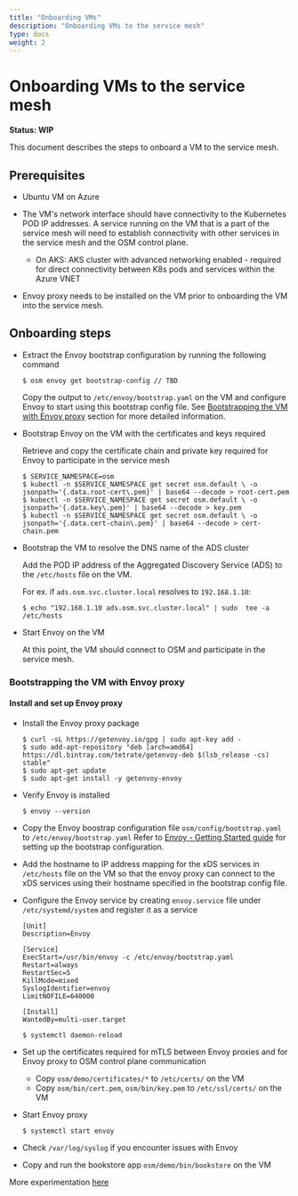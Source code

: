 ```yaml
---
title: "Onboarding VMs"
description: "Onboarding VMs to the service mesh"
type: docs
weight: 2
---
```


# Onboarding VMs to the service mesh

**Status: WIP**

This document describes the steps to onboard a VM to the service mesh.

## Prerequisites

- Ubuntu VM on Azure
- The VM's network interface should have connectivity to the Kubernetes POD IP addresses. A service running on the VM that is a part of the service mesh will need to establish connectivity with other services in the service mesh and the OSM control plane.

  - On AKS: AKS cluster with advanced networking enabled - required for direct connectivity between K8s pods and services within the Azure VNET

- Envoy proxy needs to be installed on the VM prior to onboarding the VM into the service mesh.

## Onboarding steps

- Extract the Envoy bootstrap configuration by running the following command

  ```
  $ osm envoy get bootstrap-config // TBD
  ```

  Copy the output to `/etc/envoy/bootstrap.yaml` on the VM and configure Envoy to start using this bootstrap config file. See [Bootstrapping the VM with Envoy proxy](#bootstrapping-the-vm-with-envoy-proxy) section for more detailed information.

- Bootstrap Envoy on the VM with the certificates and keys required

  Retrieve and copy the certificate chain and private key required for Envoy to participate in the service mesh

  ```
  $ SERVICE_NAMESPACE=osm
  $ kubectl -n $SERVICE_NAMESPACE get secret osm.default \ -o jsonpath='{.data.root-cert\.pem}' | base64 --decode > root-cert.pem
  $ kubectl -n $SERVICE_NAMESPACE get secret osm.default \ -o jsonpath='{.data.key\.pem}' | base64 --decode > key.pem
  $ kubectl -n $SERVICE_NAMESPACE get secret osm.default \ -o jsonpath='{.data.cert-chain\.pem}' | base64 --decode > cert-chain.pem
  ```

- Bootstrap the VM to resolve the DNS name of the ADS cluster

  Add the POD IP address of the Aggregated Discovery Service (ADS) to the `/etc/hosts` file on the VM.

  For ex. if `ads.osm.svc.cluster.local` resolves to `192.168.1.10`:

  ```
  $ echo "192.168.1.10 ads.osm.svc.cluster.local" | sudo  tee -a /etc/hosts
  ```

- Start Envoy on the VM

  At this point, the VM should connect to OSM and participate in the service mesh.

### Bootstrapping the VM with Envoy proxy

#### Install and set up Envoy proxy

- Install the Envoy proxy package
  ```
  $ curl -sL https://getenvoy.io/gpg | sudo apt-key add -
  $ sudo add-apt-repository "deb [arch=amd64] https://dl.bintray.com/tetrate/getenvoy-deb $(lsb_release -cs) stable"
  $ sudo apt-get update
  $ sudo apt-get install -y getenvoy-envoy
  ```
- Verify Envoy is installed
  ```
  $ envoy --version
  ```
- Copy the Envoy boostrap configuration file `osm/config/bootstrap.yaml` to `/etc/envoy/bootstrap.yaml`
  Refer to [Envoy - Getting Started guide](https://www.envoyproxy.io/docs/envoy/latest/start/start#https://www.envoyproxy.io/docs/envoy/latest/start/start#) for setting up the bootstrap configuration.

- Add the hostname to IP address mapping for the xDS services in `/etc/hosts` file on the VM so that the envoy proxy can connect to the xDS services using their hostname specified in the bootstrap config file.

- Configure the Envoy service by creating `envoy.service` file under `/etc/systemd/system` and register it as a service

  ```
  [Unit]
  Description=Envoy

  [Service]
  ExecStart=/usr/bin/envoy -c /etc/envoy/bootstrap.yaml
  Restart=always
  RestartSec=5
  KillMode=mixed
  SyslogIdentifier=envoy
  LimitNOFILE=640000

  [Install]
  WantedBy=multi-user.target
  ```

  ```
  $ systemctl daemon-reload
  ```

- Set up the certificates required for mTLS between Envoy proxies and for Envoy proxy to OSM control plane communication

  - Copy `osm/demo/certificates/*` to `/etc/certs/` on the VM
  - Copy `osm/bin/cert.pem`, `osm/bin/key.pem` to `/etc/ssl/certs/` on the VM

- Start Envoy proxy

  ```
  $ systemctl start envoy
  ```

- Check `/var/log/syslog` if you encounter issues with Envoy

- Copy and run the bookstore app `osm/demo/bin/bookstore` on the VM

More experimentation [here](/docs/design/onboard_vm/crd/README.md)
